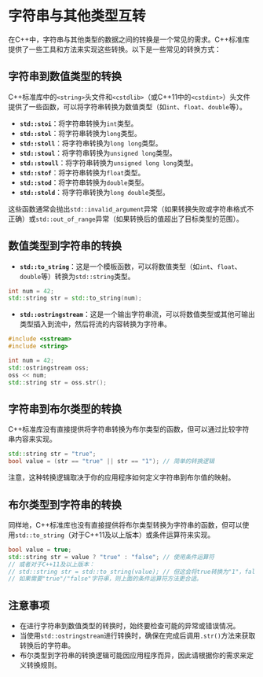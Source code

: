 # 字符串与其他类型互转

在C++中，字符串与其他类型的数据之间的转换是一个常见的需求。C++标准库提供了一些工具和方法来实现这些转换。以下是一些常见的转换方式：

## 字符串到数值类型的转换

C++标准库中的`<string>`头文件和`<cstdlib>`（或C++11中的`<cstdint>`）头文件提供了一些函数，可以将字符串转换为数值类型（如`int`、`float`、`double`等）。

- **`std::stoi`**：将字符串转换为`int`类型。
- **`std::stol`**：将字符串转换为`long`类型。
- **`std::stoll`**：将字符串转换为`long long`类型。
- **`std::stoul`**：将字符串转换为`unsigned long`类型。
- **`std::stoull`**：将字符串转换为`unsigned long long`类型。
- **`std::stof`**：将字符串转换为`float`类型。
- **`std::stod`**：将字符串转换为`double`类型。
- **`std::stold`**：将字符串转换为`long double`类型。

这些函数通常会抛出`std::invalid_argument`异常（如果转换失败或字符串格式不正确）或`std::out_of_range`异常（如果转换后的值超出了目标类型的范围）。

## 数值类型到字符串的转换

- **`std::to_string`**：这是一个模板函数，可以将数值类型（如`int`、`float`、`double`等）转换为`std::string`类型。

```cpp
int num = 42;
std::string str = std::to_string(num);
```

- **`std::ostringstream`**：这是一个输出字符串流，可以将数值类型或其他可输出类型插入到流中，然后将流的内容转换为字符串。

```cpp
#include <sstream>
#include <string>

int num = 42;
std::ostringstream oss;
oss << num;
std::string str = oss.str();
```

## 字符串到布尔类型的转换

C++标准库没有直接提供将字符串转换为布尔类型的函数，但可以通过比较字符串内容来实现。

```cpp
std::string str = "true";
bool value = (str == "true" || str == "1"); // 简单的转换逻辑
```

注意，这种转换逻辑取决于你的应用程序如何定义字符串到布尔值的映射。

## 布尔类型到字符串的转换

同样地，C++标准库也没有直接提供将布尔类型转换为字符串的函数，但可以使用`std::to_string`（对于C++11及以上版本）或条件运算符来实现。

```cpp
bool value = true;
std::string str = value ? "true" : "false"; // 使用条件运算符
// 或者对于C++11及以上版本：
// std::string str = std::to_string(value); // 但这会将true转换为"1"，false转换为"0"
// 如果需要"true"/"false"字符串，则上面的条件运算符方法更合适。
```

## 注意事项

- 在进行字符串到数值类型的转换时，始终要检查可能的异常或错误情况。
- 当使用`std::ostringstream`进行转换时，确保在完成后调用`.str()`方法来获取转换后的字符串。
- 布尔类型到字符串的转换逻辑可能因应用程序而异，因此请根据你的需求来定义转换规则。

